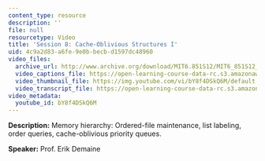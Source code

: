 ```yaml
---
content_type: resource
description: ''
file: null
resourcetype: Video
title: 'Session 8: Cache-Oblivious Structures I'
uid: 4c9a2d83-a6fe-9e0b-becb-d1597dc48960
video_files:
  archive_url: http://www.archive.org/download/MIT6.851S12/MIT6_851S12_lec08_300k.mp4
  video_captions_file: https://open-learning-course-data-rc.s3.amazonaws.com/6-851-advanced-data-structures-spring-2012/ab898d69914653febc45d420bc821503_bY8f4DSkQ6M.vtt
  video_thumbnail_file: https://img.youtube.com/vi/bY8f4DSkQ6M/default.jpg
  video_transcript_file: https://open-learning-course-data-rc.s3.amazonaws.com/6-851-advanced-data-structures-spring-2012/3f709b19ee1b973f99127558377c6fbf_bY8f4DSkQ6M.pdf
video_metadata:
  youtube_id: bY8f4DSkQ6M
---
```


**Description:** Memory hierarchy: Ordered-file maintenance, list labeling, order queries, cache-oblivious priority queues.

**Speaker:** Prof. Erik Demaine